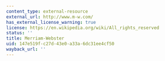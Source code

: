 ```yaml
---
content_type: external-resource
external_url: http://www.m-w.com/
has_external_license_warning: true
license: https://en.wikipedia.org/wiki/All_rights_reserved
status: ''
title: Merriam-Webster
uid: 147e519f-c27d-43e0-a33a-6dc31ee4cf50
wayback_url: ''
---
```

